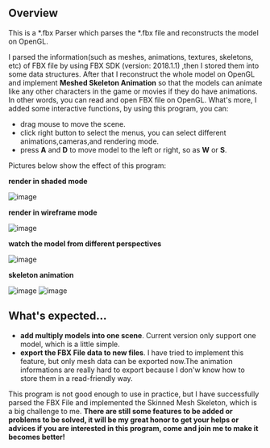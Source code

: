 ## Overview
This is a *.fbx Parser which parses the *.fbx file and reconstructs the model on OpenGL. 

I parsed the information(such as meshes, animations, textures, skeletons, etc) of FBX file by using FBX SDK (version: 2018.1.1) ,then I stored them into some data structures. After that I reconstruct the whole model on OpenGL and implement **Meshed Skeleton Animation** so that the models can animate like any other characters in the game or movies if they do have animations. In other words, you can read and open FBX file on OpenGL. What's more, I added some interactive functions, by using this program, you can:
- drag mouse to move the scene.
- click right button to select the menus, you can select different animations,cameras,and rendering mode.
- press **A** and **D** to move model to the left or right, so as **W** or **S**.

Pictures below show the effect of this program:

**render in shaded mode**

![image](https://github.com/Larry955/FbxParser/blob/master/Photos/select%20menus.png)

**render in wireframe mode**

![image](https://github.com/Larry955/FbxParser/blob/master/Photos/%E8%8F%9C%E5%8D%95%E9%80%89%E6%8B%A92.png)

**watch the model from different perspectives**

![image](https://github.com/Larry955/FbxParser/blob/master/Photos/%E5%A4%9A%E8%A7%86%E8%A7%92%E7%9B%B8%E6%9C%BA.png)

**skeleton animation**

![image](https://github.com/Larry955/FbxParser/blob/master/Photos/%E9%AA%A8%E9%AA%BC%E8%BF%90%E8%A1%8C.PNG)
![image](https://github.com/Larry955/FbxParser/blob/master/Photos/%E9%AA%A8%E9%AA%BC%E5%8A%A8%E7%94%BB.png)

## What's expected...
- **add multiply models into one scene**. Current version only support one model, which is a little simple.
- **export the FBX File data to new files**. I have tried to implement this feature, but only mesh data can be exported now.The animation informations are really hard to export because I don'w know how to store them in a read-friendly way. 

This program is not good enough to use in practice, but I have successfully parsed the FBX File and implemented the Skinned Mesh Skeleton, which is a big challenge to me. **There are still some features to be added or problems to be solved, it will be my great honor to get your helps or advices if you are interested in this program, come and join me to make it becomes better!**
